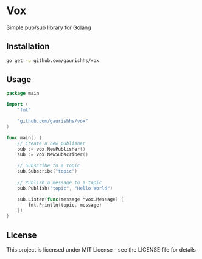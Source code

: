 # Vox 

Simple pub/sub library for Golang 

## Installation

```bash
go get -u github.com/gaurishhs/vox
```

## Usage

```go
package main

import (
    "fmt"

    "github.com/gaurishhs/vox"
)

func main() {
    // Create a new publisher
    pub := vox.NewPublisher()
    sub := vox.NewSubscriber()

    // Subscribe to a topic
    sub.Subscribe("topic")
   
    // Publish a message to a topic
    pub.Publish("topic", "Hello World")

    sub.Listen(func(message *vox.Message) {
        fmt.Println(topic, message)
    })
}
```

## License

This project is licensed under MIT License - see the 
LICENSE file for details
